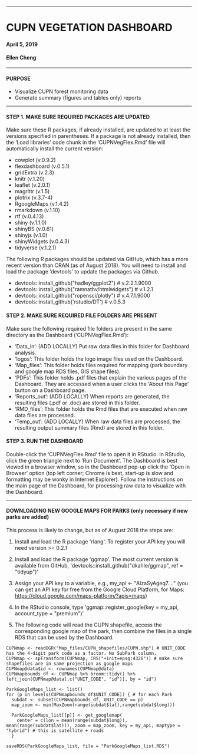 ---
# CUPN VEGETATION DASHBOARD
#### April 5, 2019
#### Ellen Cheng
***
#### PURPOSE

* Visualize CUPN forest monitoring data
* Generate summary (figures and tables only) reports

***
#### STEP 1. MAKE SURE REQUIRED PACKAGES ARE UPDATED
Make sure these R packages, if already installed, are updated to at least the versions specified in parentheses. If a package is not already installed, then the ‘Load libraries’ code chunk in the ‘CUPNVegFlex.Rmd’ file will automatically install the current version:

* cowplot (v.0.9.2)
* flexdashboard (v.0.5.1)
* gridExtra (v.2.3)
* knitr (v.1.20)
* leaflet (v.2.0.1)
* magrittr (v.1.5)
* plotrix (v.3.7-4)
* RgoogleMaps (v.1.4.2)
* rmarkdown (v.1.10)
* rtf (v.0.4.13)
* shiny (v.1.1.0)
* shinyBS (v.0.61)
* shinyjs (v.1.0)
* shinyWidgets (v.0.4.3)
* tidyverse (v.1.2.1)

The following R packages should be updated via GitHub, which has a more recent version than CRAN (as of August 2018). You will need to install and load the package ‘devtools’ to update the packages via Github.

* devtools::install_github("hadley/ggplot2") # v.2.2.1.9000
* devtools::install_github("ramnathv/htmlwidgets") # v.1.2.1
* devtools::install_github("ropensci/plotly") # v.4.7.1.9000
* devtools::install_github('rstudio/DT') # v.0.5.3


#### STEP 2. MAKE SURE REQUIRED FILE FOLDERS ARE PRESENT
Make sure the following required file folders are present in the same directory as the Dashboard (‘CUPNVegFlex.Rmd’):
* ‘Data_in’:  (ADD LOCALLY) Put raw data files in this folder for Dashboard analysis.
* ‘logos’: This folder holds the logo image files used on the Dashboard.
* ‘Map_files’:  This folder holds files required for mapping (park boundary and google map RDS files, GIS shape files).
* ‘PDFs’:  This folder holds .pdf files that explain the various pages of the Dashboard. They are accessed when a user clicks the ‘About this Page’ button on a Dashboard page.
* ‘Reports_out’:  (ADD LOCALLY) When reports are generated, the resulting files (.pdf or .doc) are stored in this folder.
* ‘RMD_files’:  This folder holds the Rmd files that are executed when raw data files are processed.
* ‘Temp_out’:  (ADD LOCALLY) When raw data files are processed, the resulting output summary files (Rmd) are stored in this folder.


#### STEP 3. RUN THE DASHBOARD
Double-click the ‘CUPNVegFlex.Rmd’ file to open it in RStudio. In RStudio, click the green triangle next to ‘Run Document’. The Dashboard is best viewed in a browser window, so in the Dashboard pop-up click the ‘Open in Browser’ option (top left corner; Chrome is best, start-up is slow and formatting may be wonky in Internet Explorer). Follow the instructions on the main page of the Dashboard, for processing raw data to visualize with the Dashboard.

***
#### DOWNLOADING NEW GOOGLE MAPS FOR PARKS (only necessary if new parks are added)
This process is likely to change, but as of August 2018 the steps are:

1. Install and load the R package 'rlang'. To register your API key you will need version >= 0.2.1

2. Install and load the R package 'ggmap'. The most current version is available from GitHub, 'devtools::install_github("dkahle/ggmap", ref = "tidyup")'

3. Assign your API key to a variable, e.g., my_api <- "AIzaSyAgeq7...." (you can get an API key for free from the Google Cloud Platform, for Maps: https://cloud.google.com/maps-platform/?apis=maps)

4. In the RStudio console, type 'ggmap::register_google(key = my_api, account_type = "premium")'

5. The following code will read the CUPN shapefile, access the corresponding google map of the park, then combine the files in a single RDS that can be used by the Dashboard.

```{r}
CUPNmap <- readOGR("Map_files/CUPN_shapefiles/CUPN.shp") # UNIT_CODE has the 4-digit park code as a factor. No SubPark column.
CUPNmap <- spTransform(CUPNmap, CRS("+init=epsg:4326")) # make sure shapefiles are in same projection as google maps
CUPNmap@data$id <- rownames(CUPNmap@data)
CUPNmapbounds_df <- CUPNmap %>% broom::tidy() %>%
left_join(CUPNmap@data[,c("UNIT_CODE", "id")], by = "id")

ParkGoogleMaps_list <- list()
for (p in levels(CUPNmapbounds_df$UNIT_CODE)) { # for each Park
  subdat <- subset(CUPNmapbounds_df, UNIT_CODE == p)
  map_zoom <- min(MaxZoom(range(subdat$lat),range(subdat$long))) 

  ParkGoogleMaps_list[[p]] <- get_googlemap(
    center = c(lon = mean(range(subdat$long)), mean(range(subdat$lat))), zoom = map_zoom, key = my_api, maptype = "hybrid") # this is satellite + roads
  }

saveRDS(ParkGoogleMaps_list, file = "ParkGoogleMaps_list.RDS")
```

